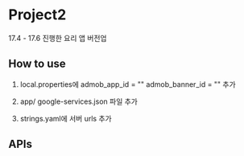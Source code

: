 # Project2

17.4 - 17.6 진행한 요리 앱 버전업

## How to use

1. local.properties에 
admob_app_id = ""
admob_banner_id = "" 
추가

2. app/ google-services.json 파일 추가

3. strings.yaml에 서버 urls 추가

## APIs
